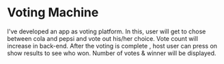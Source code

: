 # Voting Machine
 I've developed an app as voting platform.
 In this, user will get to chose between cola and pepsi and vote out his/her choice.
 Vote count will increase in back-end.
 After the voting is complete , host user can press on show results to see who won.
 Number of votes & winner will be displayed. 
